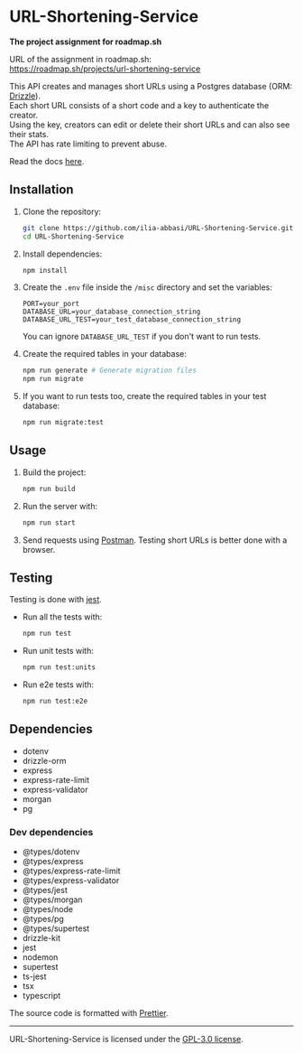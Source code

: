 # URL-Shortening-Service

**The project assignment for roadmap.sh**

URL of the assignment in roadmap.sh:  
https://roadmap.sh/projects/url-shortening-service

This API creates and manages short URLs using a Postgres database (ORM:
[Drizzle](https://orm.drizzle.team/)).  
Each short URL consists of a short code and a key to authenticate the creator.  
Using the key, creators can edit or delete their short URLs and can also see
their stats.  
The API has rate limiting to prevent abuse.

Read the docs
[here](https://github.com/ilia-abbasi/URL-Shortening-Service/blob/main/misc/Documentation.md).

## Installation

1. Clone the repository:

   ```sh
   git clone https://github.com/ilia-abbasi/URL-Shortening-Service.git
   cd URL-Shortening-Service
   ```

2. Install dependencies:

   ```sh
   npm install
   ```

3. Create the `.env` file inside the `/misc` directory and set the variables:

   ```env
   PORT=your_port
   DATABASE_URL=your_database_connection_string
   DATABASE_URL_TEST=your_test_database_connection_string
   ```

   You can ignore `DATABASE_URL_TEST` if you don't want to run tests.

4. Create the required tables in your database:

   ```sh
   npm run generate # Generate migration files
   npm run migrate
   ```

5. If you want to run tests too, create the required tables in your test
   database:

   ```sh
   npm run migrate:test
   ```

## Usage

1. Build the project:

   ```sh
   npm run build
   ```

2. Run the server with:

   ```sh
   npm run start
   ```

3. Send requests using [Postman](https://www.postman.com/). Testing short URLs
   is better done with a browser.

## Testing

Testing is done with [jest](https://jestjs.io/).

- Run all the tests with:

  ```sh
  npm run test
  ```

- Run unit tests with:

  ```sh
  npm run test:units
  ```

- Run e2e tests with:

  ```sh
  npm run test:e2e
  ```

## Dependencies

- dotenv
- drizzle-orm
- express
- express-rate-limit
- express-validator
- morgan
- pg

### Dev dependencies

- @types/dotenv
- @types/express
- @types/express-rate-limit
- @types/express-validator
- @types/jest
- @types/morgan
- @types/node
- @types/pg
- @types/supertest
- drizzle-kit
- jest
- nodemon
- supertest
- ts-jest
- tsx
- typescript

The source code is formatted with [Prettier](https://prettier.io/).

---

URL-Shortening-Service is licensed under the
[GPL-3.0 license](https://github.com/ilia-abbasi/URL-Shortening-Service/blob/main/LICENSE).
